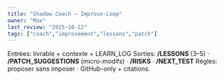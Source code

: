 ```yaml
---
title: "Shadow Coach — Improve-Loop"
owner: "Max"
last_review: "2025-10-22"
tags: ["coach","improvement","lessons","patch"]
---
```

Entrées: livrable + contexte + LEARN_LOG
Sorties: **/LESSONS** (3–5) · **/PATCH_SUGGESTIONS** (micro-modifs) · **/RISKS** · **/NEXT_TEST**
Règles: proposer sans imposer · GitHub-only + citations.
